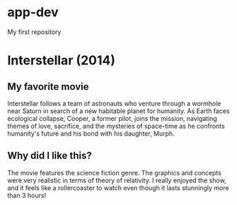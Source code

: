 # app-dev
My first repository

# Interstellar (2014)

## My favorite movie
Interstellar follows a team of astronauts who venture through a wormhole near Saturn in search of a new habitable planet for humanity. As Earth faces ecological collapse, Cooper, a former pilot, joins the mission, navigating themes of love, sacrifice, and the mysteries of space-time as he confronts humanity's future and his bond with his daughter, Murph.

## Why did I like this?
The movie features the science fiction genre. The graphics and concepts were very realistic in terms of theory of relativity. I really enjoyed the show, and it feels like a rollercoaster to watch even though it lasts stunningly more than 3 hours!

